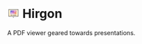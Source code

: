 # <img src="./data/icons/org.kurbo96.Hirgon.svg" style="height: 1em;"/> Hirgon

A PDF viewer geared towards presentations.
